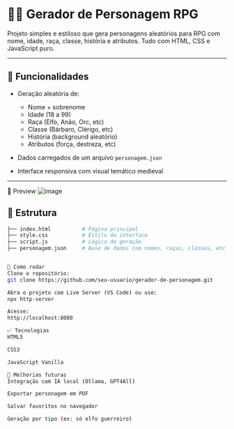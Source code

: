 # 🧙‍♂️ Gerador de Personagem RPG

Projeto simples e estiloso que gera personagens aleatórios para RPG com nome, idade, raça, classe, história e atributos. Tudo com HTML, CSS e JavaScript puro.

---

## 🎯 Funcionalidades

- Geração aleatória de:
  - Nome + sobrenome
  - Idade (18 a 99)
  - Raça (Elfo, Anão, Orc, etc)
  - Classe (Bárbaro, Clérigo, etc)
  - História (background aleatório)
  - Atributos (força, destreza, etc)

- Dados carregados de um arquivo `personagem.json`
- Interface responsiva com visual temático medieval

---

📸 Preview
![image](https://github.com/user-attachments/assets/1726580c-10ab-427a-a3e6-b32d9dbf9000)


## 📁 Estrutura

```bash
├── index.html          # Página principal
├── style.css           # Estilo da interface
├── script.js           # Lógica de geração
├── personagem.json     # Base de dados com nomes, raças, classes, etc


🚀 Como rodar
Clone o repositório:
git clone https://github.com/seu-usuario/gerador-de-personagem.git

Abra o projeto com Live Server (VS Code) ou use:
npx http-server

Acesse:
http://localhost:8080

✅ Tecnologias
HTML5

CSS3

JavaScript Vanilla

🔮 Melhorias futuras
Integração com IA local (Ollama, GPT4All)

Exportar personagem em PDF

Salvar favoritos no navegador

Geração por tipo (ex: só elfo guerreiro)






